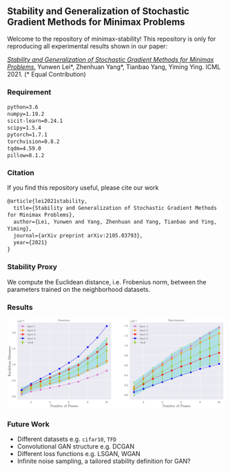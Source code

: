 ## Stability and Generalization of Stochastic Gradient Methods for Minimax Problems

Welcome to the repository of minimax-stability! This repository is only for reproducing all experimental results shown in our paper:

[*Stability and Generalization of Stochastic Gradient Methods for Minimax Problems*.](https://arxiv.org/abs/2105.03793) Yunwen Lei\*, Zhenhuan Yang\*, Tianbao Yang, Yiming Ying. ICML 2021. (\* Equal Contribution)

### Requirement

```
python=3.6
numpy=1.19.2
sicit-learn=0.24.1
scipy=1.5.4
pytorch=1.7.1
torchvision=0.8.2
tqdm=4.59.0
pillow=8.1.2
```

### Citation
If you find this repository useful, please cite our work
```
@article{lei2021stability,
  title={Stability and Generalization of Stochastic Gradient Methods for Minimax Problems},
  author={Lei, Yunwen and Yang, Zhenhuan and Yang, Tianbao and Ying, Yiming},
  journal={arXiv preprint arXiv:2105.03793},
  year={2021}
}
```

### Stability Proxy
We compute the Euclidean distance, i.e. Frobenius norm, between the parameters trained on the neighborhood datasets.


### Results

![mnist_cpu](res/mnist_cuda.png)


### Future Work
- Different datasets e.g. `cifar10`, `TFD`
- Convolutional GAN structure e.g. DCGAN
- Different loss functions e.g. LSGAN, WGAN
- Infinite noise sampling, a tailored stability definition for GAN?
